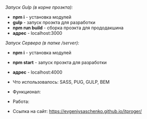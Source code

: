 *Запуск Gulp (в корне проэкта):*
* **npm i** - установка модулей
* **gulp** - запуск проэкта для разработки
* **npm run build** - сборка проэкта для прододакшина
* **адрес** - localhost:3000

*Запуск Сервера (в папке /server):*
* **npm i** - установка модулей
* **npm start** - запуск проэкта для разработки
* **адрес** - localhost:4000

* Что использовалось: SASS, PUG, GULP, BEM
* Функционал: 
* Работа: 
* Ссылка на сайт: https://evgeniysaschenko.github.io/itproger/